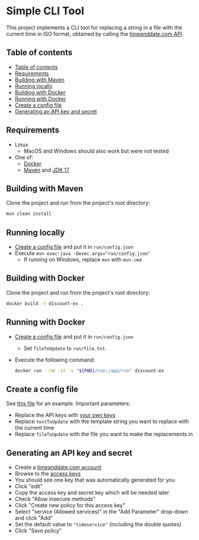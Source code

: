 # Simple CLI Tool

This project implements a CLI tool for replacing a string in a file with the
current time in ISO format, obtained by calling the
[timeanddate.com API](https://dev.timeanddate.com/).

## Table of contents

- [Table of contents](#table-of-contents)
- [Requirements](#requirements)
- [Building with Maven](#building-with-maven)
- [Running locally](#running-locally)
- [Building with Docker](#building-with-docker)
- [Running with Docker](#running-with-docker)
- [Create a config file](#create-a-config-file)
- [Generating an API key and secret](#generating-an-api-key-and-secret)

## Requirements

- Linux
  - MacOS and Windows should also work but were not tested
- One of:
  - [Docker](https://docs.docker.com/get-docker/)
  - [Maven](https://maven.apache.org/install.html) and
    [JDK 17](https://openjdk.java.net/projects/jdk/17/)

## Building with Maven

Clone the project and run from the project's root directory:

```sh
mvn clean install
```

## Running locally

- [Create a config file](#create-a-config-file) and put it in `run/config.json`
- Execute `mvn exec:java -Dexec.args="run/config.json"`
  - If running on Windows, replace `mvn` with `mvn.cmd`

## Building with Docker

Clone the project and run from the project's root directory:

```sh
docker build -t discount-ex .
```

## Running with Docker

- [Create a config file](#create-a-config-file) and put it in `run/config.json`
  - Set `fileToUpdate` to `run/file.txt`.
- Execute the following command:

  ```sh
  docker run --rm -it -v "${PWD}/run:/app/run" discount-ex
  ```

## Create a config file

See [this file](./config_example.json) for an example. Important parameters:

- Replace the API keys with [your own keys](#generating-an-api-key-and-secret)
- Replace `textToUpdate` with the template string you want to replace with the
  current time
- Replace `fileToUpdate` with the file you want to make the replacements in

## Generating an API key and secret

- Create a [timeanddate.com account](https://dev.timeanddate.com/account)
- Browse to the [access keys](https://dev.timeanddate.com/account/accesskey)
- You should see one key that was automatically generated for you
- Click "edit"
- Copy the access key and secret key which will be needed later
- Check "Allow insecure methods"
- Click "Create new policy for this access key"
- Select "service (Allowed services)" in the "Add Parameter" drop-down and click
  "Add"
- Set the default value to `"timeservice"` (including the double quotes)
- Click "Save policy"
